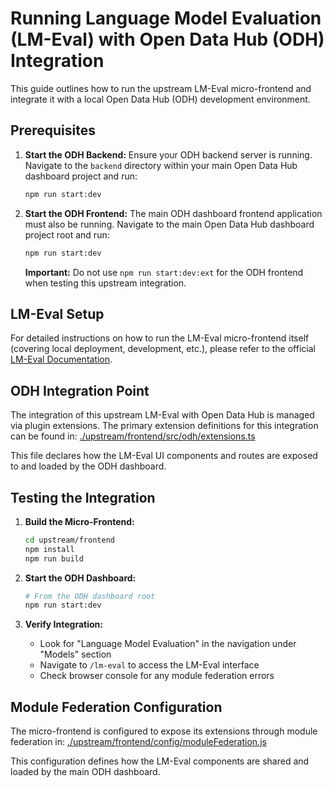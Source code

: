 # Running Language Model Evaluation (LM-Eval) with Open Data Hub (ODH) Integration

This guide outlines how to run the upstream LM-Eval micro-frontend and integrate it with a local Open Data Hub (ODH) development environment.

## Prerequisites

1.  **Start the ODH Backend:**
    Ensure your ODH backend server is running. Navigate to the `backend` directory within your main Open Data Hub dashboard project and run:

    ```bash
    npm run start:dev
    ```

2.  **Start the ODH Frontend:**
    The main ODH dashboard frontend application must also be running. Navigate to the main Open Data Hub dashboard project root and run:
    ```bash
    npm run start:dev
    ```
    **Important:** Do not use `npm run start:dev:ext` for the ODH frontend when testing this upstream integration.

## LM-Eval Setup

For detailed instructions on how to run the LM-Eval micro-frontend itself (covering local deployment, development, etc.), please refer to the official [LM-Eval Documentation](./upstream/README.md).

## ODH Integration Point

The integration of this upstream LM-Eval with Open Data Hub is managed via plugin extensions. The primary extension definitions for this integration can be found in:
[./upstream/frontend/src/odh/extensions.ts](./upstream/frontend/src/odh/extensions.ts)

This file declares how the LM-Eval UI components and routes are exposed to and loaded by the ODH dashboard.

## Testing the Integration

1. **Build the Micro-Frontend:**

   ```bash
   cd upstream/frontend
   npm install
   npm run build
   ```

2. **Start the ODH Dashboard:**

   ```bash
   # From the ODH dashboard root
   npm run start:dev
   ```

3. **Verify Integration:**
   - Look for "Language Model Evaluation" in the navigation under "Models" section
   - Navigate to `/lm-eval` to access the LM-Eval interface
   - Check browser console for any module federation errors

## Module Federation Configuration

The micro-frontend is configured to expose its extensions through module federation in:
[./upstream/frontend/config/moduleFederation.js](./upstream/frontend/config/moduleFederation.js)

This configuration defines how the LM-Eval components are shared and loaded by the main ODH dashboard.
